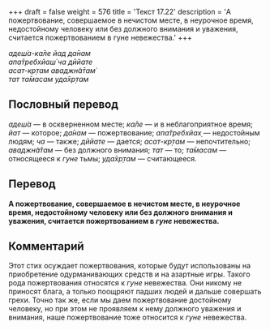 +++
draft = false
weight = 576
title = 'Текст 17.22'
description = 'А пожертвование, совершаемое в нечистом месте, в неурочное время, недостойному человеку или без должного внимания и уважения, считается пожертвованием в гуне невежества.'
+++

_адеш́а-ка̄ле йад да̄нам  
апа̄требхйаш́ ча дӣйате  
асат-кр̣там аваджн̃а̄там̇  
тат та̄масам уда̄хр̣там_

## Пословный перевод

_адеш́а_ — в оскверненном месте; _ка̄ле_ — и в неблагоприятное время; _йат_ — которое; _да̄нам_ — пожертвование; _апа̄требхйах̣_ — недостойным людям; _ча_ — также; _дӣйате_ — дается; _асат_\-_кр̣там_ — непочтительно; _аваджн̃а̄там_ — без должного внимания; _тат_ — то; _та̄масам_ — относящееся к _гуне_ тьмы; _уда̄хр̣там_ — считающееся.

## Перевод

**А пожертвование, совершаемое в нечистом месте, в неурочное время, недостойному человеку или без должного внимания и уважения, считается пожертвованием в _гуне_ невежества.**

## Комментарий

Этот стих осуждает пожертвования, которые будут использованы на приобретение одурманивающих средств и на азартные игры. Такого рода пожертвования относятся к _гуне_ невежества. Они никому не приносят блага, а только поощряют падших людей и дальше совершать грехи. Точно так же, если мы даем пожертвование достойному человеку, но при этом не проявляем к нему должного уважения и внимания, наше пожертвование тоже относится к _гуне_ невежества.
